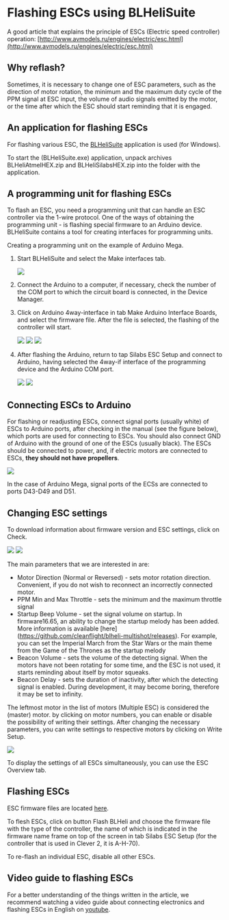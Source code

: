 # Flashing ESCs using BLHeliSuite

A good article that explains the principle of ESCs \(Electric speed controller\) operation: [http://www.avmodels.ru/engines/electric/esc.html](http://www.avmodels.ru/engines/electric/esc.html)

## Why reflash?

Sometimes, it is necessary to change one of ESC parameters, such as the direction of motor rotation, the minimum and the maximum duty cycle of the PPM signal at ESC input, the volume of audio signals emitted by the motor, or the time after which the ESC should start reminding that it is engaged.

## An application for flashing ESCs

For flashing various ESC, the [BLHeliSuite](https://github.com/4712/BLHeliSuite) application is used  \(for Windows\).

To start the \(BLHeliSuite.exe\) application, unpack archives BLHeliAtmelHEX.zip and BLHeliSilabsHEX.zip into the folder with the application.

## A programming unit for flashing ESCs

To flash an ESC, you need a programming unit that can handle an ESC controller via the 1-wire protocol. One of the ways of obtaining the programming unit - is flashing special firmware to an Arduino device. BLHeliSuite contains a tool for creating interfaces for programming units.

Creating a programming unit on the example of Arduino Mega.

1. Start BLHeliSuite and select the Make interfaces tab.

   ![](../assets/BLHeliSuite_SiLabs_ESC_Setup_2.png)

2. Connect the Arduino to a computer, if necessary, check the number of the COM port to which the circuit board is connected, in the Device Manager.

3. Click on Arduino 4way-interface in tab Make Arduino Interface Boards, and select the firmware file. After the file is selected, the flashing of the controller will start.

   ![](../assets/BLHeliSuite_Make_Interfaces.png)
   ![](../assets/BLHeliSuite_Interface_Options.png)
   ![](../assets/BLHeliSuite_Arduino_Select_Firmware.png)

4. After flashing the Arduino, return to tap Silabs ESC Setup and connect to Arduino, having selected the 4way-if interface of the programming device and the Arduino COM port.

   ![](../assets/BLHeliSuite_4way-if_Select.png)
   ![](../assets/BLHeliSuite_ESC_Setup_Connect.png)

## Connecting ESCs to Arduino

For flashing or readjusting ESCs, connect signal ports (usually white) of ESCs to Arduino ports, after checking in the manual (see the figure below), which ports are used for connecting to ESCs. You should also connect GND of Arduino with the ground of one of the ESCs (usually black). The ESCs should be connected to power, and, if electric motors are connected to ESCs, **they should not have propellers**.

![](../assets/BLHeliSuite_Arduino_Pinout_For_4way-if.png)

In the case of Arduino Mega, signal ports of the ECSs are connected to ports D43-D49 and D51.

## Changing ESC settings

To download information about firmware version and ESC settings, click on Check.

![](../assets/BLHeliSuite_ESC_Setup_Check.png)
![](../assets/BLHeliSuite_SiLabs_ESC_Setup_1.png)

The main parameters that we are interested in are:

* Motor Direction \(Normal or Reversed\) - sets motor rotation direction. Convenient, if you do not wish to reconnect an incorrectly connected motor.
* PPM Min and Max Throttle - sets the minimum and the maximum throttle signal
* Startup Beep Volume - set the signal volume on startup. In firmware16.65, an ability to change the startup melody has been added. More information is available [here] (https://github.com/cleanflight/blheli-multishot/releases). For example, you can set the Imperial March from the Star Wars or the main theme from the Game of the Thrones as the startup melody
* Beacon Volume - sets the volume of the detecting signal. When the motors have not been rotating for some time, and the ESC is not used, it starts reminding about itself by motor squeaks.
* Beacon Delay - sets the duration of inactivity, after which the detecting signal is enabled. During development, it may become boring, therefore it may be set to infinity.

The leftmost motor in the list of motors \(Multiple ESC\) is considered the \(master\) motor. by clicking on motor numbers, you can enable or disable the possibility of writing their settings. After changing the necessary parameters, you can write settings to respective motors by clicking on Write Setup.

![](../assets/BLHeliSuite_ESC_Setup_Write_Setup.png)

To display the settings of all ESCs simultaneously, you can use the ESC Overview tab.

## Flashing ESCs

ESC firmware files are located [here](https://github.com/cleanflight/blheli-multishot/tree/master/BLHeli_S%20SiLabs/Hex%20Files).

To flesh ESCs, click on button Flash BLHeli and choose the firmware file with the type of the controller, the name of which is indicated in the firmware name frame on top of the screen in tab Silabs ESC Setup (for the controller that is used in Clever 2, it is A-H-70).

To re-flash an individual ESC, disable all other ESCs.

## Video guide to flashing ESCs

For a better understanding of the things written in the article, we recommend watching a video guide about connecting electronics and flashing ESCs in English on [youtube](https://www.youtube.com/watch?v=i6lhMcQLRSU&feature=youtu.be).
